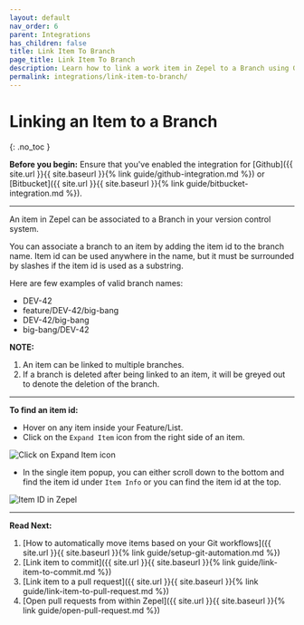 ```yaml
---
layout: default
nav_order: 6
parent: Integrations
has_children: false
title: Link Item To Branch
page_title: Link Item To Branch
description: Learn how to link a work item in Zepel to a Branch using Github, Bitbucket, or Gitlab.
permalink: integrations/link-item-to-branch/
---
```

# Linking an Item to a Branch
{: .no_toc }

__Before you begin:__ Ensure that you've enabled the integration for [Github]({{ site.url }}{{ site.baseurl }}{% link guide/github-integration.md %}) or [Bitbucket]({{ site.url }}{{ site.baseurl }}{% link guide/bitbucket-integration.md %}).

---

An item in Zepel can be associated to a Branch in your version control system.

You can associate a branch to an item by adding the item id to the branch name. Item id can be used anywhere in the name, but it must be surrounded by slashes if the item id is used as a substring.

Here are few examples of valid branch names:

* DEV-42
* feature/DEV-42/big-bang
* DEV-42/big-bang
* big-bang/DEV-42

**NOTE:** 

1. An item can be linked to multiple branches.
1. If a branch is deleted after being linked to an item, it will be greyed out to denote the deletion of the branch.

---

__To find an item id:__

- Hover on any item inside your Feature/List. 
- Click on the ```Expand Item``` icon from the right side of an item.

![Click on Expand Item icon](/guide/assets/uploads/expand-item.png "Expand Item Icon")

- In the single item popup, you can either scroll down to the bottom and find the item id under ```Item Info``` or you can find the item id at the top.

![Item ID in Zepel](/guide/assets/uploads/zepel-item-id.png "Item ID in Zepel")

---

__Read Next:__ 

1. [How to automatically move items based on your Git workflows]({{ site.url }}{{ site.baseurl }}{% link guide/setup-git-automation.md %})
1. [Link item to commit]({{ site.url }}{{ site.baseurl }}{% link guide/link-item-to-commit.md %})
1. [Link item to a pull request]({{ site.url }}{{ site.baseurl }}{% link guide/link-item-to-pull-request.md %})
1. [Open pull requests from within Zepel]({{ site.url }}{{ site.baseurl }}{% link guide/open-pull-request.md %})